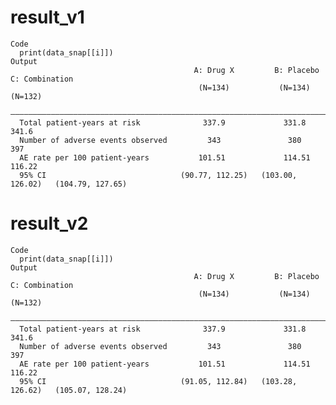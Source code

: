 # result_v1

    Code
      print(data_snap[[i]])
    Output
                                             A: Drug X         B: Placebo       C: Combination 
                                              (N=134)           (N=134)            (N=132)     
      —————————————————————————————————————————————————————————————————————————————————————————
      Total patient-years at risk              337.9             331.8              341.6      
      Number of adverse events observed         343               380                397       
      AE rate per 100 patient-years           101.51             114.51             116.22     
      95% CI                              (90.77, 112.25)   (103.00, 126.02)   (104.79, 127.65)

# result_v2

    Code
      print(data_snap[[i]])
    Output
                                             A: Drug X         B: Placebo       C: Combination 
                                              (N=134)           (N=134)            (N=132)     
      —————————————————————————————————————————————————————————————————————————————————————————
      Total patient-years at risk              337.9             331.8              341.6      
      Number of adverse events observed         343               380                397       
      AE rate per 100 patient-years           101.51             114.51             116.22     
      95% CI                              (91.05, 112.84)   (103.28, 126.62)   (105.07, 128.24)

